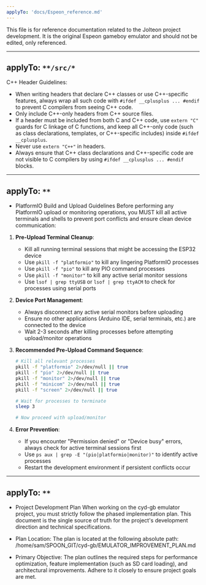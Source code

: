 ```yaml
---
applyTo: 'docs/Espeon_reference.md'
---
```

This file is for reference documentation related to the Jolteon project development. It is the original Espeon gameboy emulator and should not be edited, only referenced.

---
applyTo: `**/src/*`
---
C++ Header Guidelines:
- When writing headers that declare C++ classes or use C++-specific features, always wrap all such code with `#ifdef __cplusplus ... #endif` to prevent C compilers from seeing C++ code.
- Only include C++-only headers from C++ source files.
- If a header must be included from both C and C++ code, use `extern "C"` guards for C linkage of C functions, and keep all C++-only code (such as class declarations, templates, or C++-specific includes) inside `#ifdef __cplusplus`.
- Never use `extern "C++"` in headers.
- Always ensure that C++ class declarations and C++-specific code are not visible to C compilers by using `#ifdef __cplusplus ... #endif` blocks.

---
applyTo: `**`
---
- PlatformIO Build and Upload Guidelines
Before performing any PlatformIO upload or monitoring operations, you MUST kill all active terminals and shells to prevent port conflicts and ensure clean device communication:

1. **Pre-Upload Terminal Cleanup**: 
   - Kill all running terminal sessions that might be accessing the ESP32 device
   - Use `pkill -f "platformio"` to kill any lingering PlatformIO processes
   - Use `pkill -f "pio"` to kill any PIO command processes
   - Use `pkill -f "monitor"` to kill any active serial monitor sessions
   - Use `lsof | grep ttyUSB` or `lsof | grep ttyACM` to check for processes using serial ports

2. **Device Port Management**:
   - Always disconnect any active serial monitors before uploading
   - Ensure no other applications (Arduino IDE, serial terminals, etc.) are connected to the device
   - Wait 2-3 seconds after killing processes before attempting upload/monitor operations

3. **Recommended Pre-Upload Command Sequence**:
   ```bash
   # Kill all relevant processes
   pkill -f "platformio" 2>/dev/null || true
   pkill -f "pio" 2>/dev/null || true  
   pkill -f "monitor" 2>/dev/null || true
   pkill -f "minicom" 2>/dev/null || true
   pkill -f "screen" 2>/dev/null || true
   
   # Wait for processes to terminate
   sleep 3
   
   # Now proceed with upload/monitor
   ```

4. **Error Prevention**:
   - If you encounter "Permission denied" or "Device busy" errors, always check for active terminal sessions first
   - Use `ps aux | grep -E "(pio|platformio|monitor)"` to identify active processes
   - Restart the development environment if persistent conflicts occur

---
applyTo: `**`
---
- Project Development Plan
When working on the cyd-gb emulator project, you must strictly follow the phased implementation plan. This document is the single source of truth for the project's development direction and technical specifications.

- Plan Location: The plan is located at the following absolute path: /home/sam/SPOON_GIT/cyd-gb/EMULATOR_IMPROVEMENT_PLAN.md

- Primary Objective: The plan outlines the required steps for performance optimization, feature implementation (such as SD card loading), and architectural improvements. Adhere to it closely to ensure project goals are met.